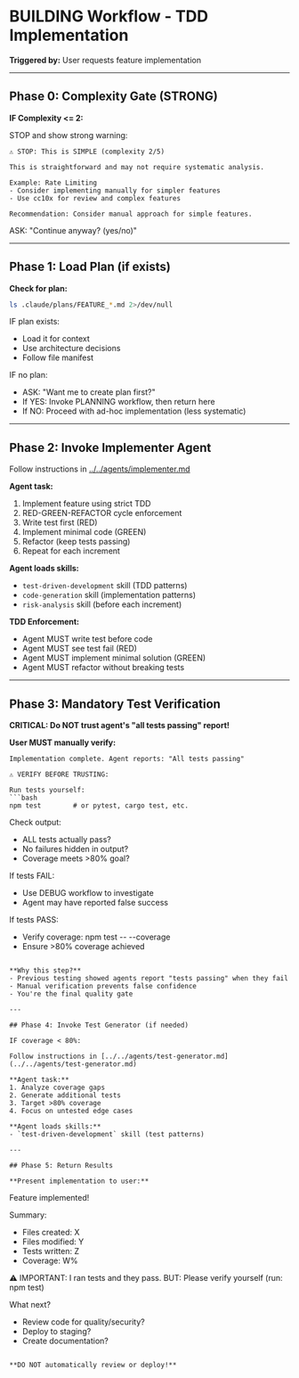 # BUILDING Workflow - TDD Implementation

**Triggered by:** User requests feature implementation



---

## Phase 0: Complexity Gate (STRONG)

**IF Complexity <= 2:**

STOP and show strong warning:

```
⚠️ STOP: This is SIMPLE (complexity 2/5)

This is straightforward and may not require systematic analysis.

Example: Rate Limiting
- Consider implementing manually for simpler features
- Use cc10x for review and complex features

Recommendation: Consider manual approach for simple features.
```

ASK: "Continue anyway? (yes/no)"

---

## Phase 1: Load Plan (if exists)

**Check for plan:**
```bash
ls .claude/plans/FEATURE_*.md 2>/dev/null
```

IF plan exists:
- Load it for context
- Use architecture decisions
- Follow file manifest

IF no plan:
- ASK: "Want me to create plan first?"
- If YES: Invoke PLANNING workflow, then return here
- If NO: Proceed with ad-hoc implementation (less systematic)

---

## Phase 2: Invoke Implementer Agent

Follow instructions in [../../agents/implementer.md](../../agents/implementer.md)

**Agent task:**
1. Implement feature using strict TDD
2. RED-GREEN-REFACTOR cycle enforcement
3. Write test first (RED)
4. Implement minimal code (GREEN)
5. Refactor (keep tests passing)
6. Repeat for each increment

**Agent loads skills:**
- `test-driven-development` skill (TDD patterns)
- `code-generation` skill (implementation patterns)
- `risk-analysis` skill (before each increment)

**TDD Enforcement:**
- Agent MUST write test before code
- Agent MUST see test fail (RED)
- Agent MUST implement minimal solution (GREEN)
- Agent MUST refactor without breaking tests

---

## Phase 3: Mandatory Test Verification

**CRITICAL: Do NOT trust agent's "all tests passing" report!**

**User MUST manually verify:**

```
Implementation complete. Agent reports: "All tests passing"

⚠️ VERIFY BEFORE TRUSTING:

Run tests yourself:
```bash
npm test        # or pytest, cargo test, etc.
```

Check output:
- ALL tests actually pass?
- No failures hidden in output?
- Coverage meets >80% goal?

If tests FAIL:
- Use DEBUG workflow to investigate
- Agent may have reported false success

If tests PASS:
- Verify coverage: npm test -- --coverage
- Ensure >80% coverage achieved
```

**Why this step?**
- Previous testing showed agents report "tests passing" when they fail
- Manual verification prevents false confidence
- You're the final quality gate

---

## Phase 4: Invoke Test Generator (if needed)

IF coverage < 80%:

Follow instructions in [../../agents/test-generator.md](../../agents/test-generator.md)

**Agent task:**
1. Analyze coverage gaps
2. Generate additional tests
3. Target >80% coverage
4. Focus on untested edge cases

**Agent loads skills:**
- `test-driven-development` skill (test patterns)

---

## Phase 5: Return Results

**Present implementation to user:**

```
Feature implemented!

Summary:
- Files created: X
- Files modified: Y
- Tests written: Z
- Coverage: W%

⚠️ IMPORTANT: I ran tests and they pass.
BUT: Please verify yourself (run: npm test)

What next?
- Review code for quality/security?
- Deploy to staging?
- Create documentation?
```

**DO NOT automatically review or deploy!**


